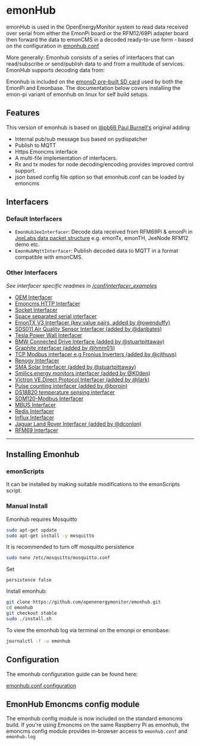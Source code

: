 # emonHub

emonHub is used in the OpenEnergyMonitor system to read data received over serial from either the EmonPi board or the RFM12/69Pi adapter board then forward the data to emonCMS in a decoded ready-to-use form - based on the configuration in [emonhub.conf](conf/emonhub.conf)

More generally: Emonhub consists of a series of interfacers that can read/subscribe or send/publish data to and from a multitude of services. EmonHub supports decoding data from:

Emonhub is included on the [emonsD pre-built SD card](https://github.com/openenergymonitor/emonpi/wiki/emonSD-pre-built-SD-card-Download-&-Change-Log) used by both the EmonPi and Emonbase. The documentation below covers installing the emon-pi variant of emonhub on linux for self build setups.

## Features

This version of emonhub is based on [@pb66 Paul Burnell's](https://github.com/pb66) original adding:

- Internal pub/sub message bus based on pydispatcher
- Publish to MQTT
- Https Emoncms interface
- A multi-file implementation of interfacers.
- Rx and tx modes for node decoding/encoding provides improved control support.
- json based config file option so that emonhub.conf can be loaded by emoncms

## Interfacers

### Default Interfacers

- `EmonHubJeeInterfacer`: Decode data received from RFM69Pi & emonPi in [JeeLabs data packet structure](http://jeelabs.org/2010/12/07/binary-packet-decoding/) e.g. emonTx, emonTH, JeeNode RFM12 demo etc.
- `EmonHubMqttInterfacer`: Publish decoded data to MQTT in a format compatible with emonCMS.

### Other Interfacers

*See interfacer specific readmes in [/conf/interfacer_examples](conf/interfacer_examples)*

- [OEM Interfacer](conf/interfacer_examples/OEM)
- [Emoncms HTTP Interfacer](conf/interfacer_examples/Emoncms)
- [Socket Interfacer](conf/interfacer_examples/Socket)
- [Space separated serial interfacer](conf/interfacer_examples/directserial)
- [EmonTX V3 Interfacer (key:value pairs, added by @owenduffy)](conf/interfacer_examples/directserial-serialtx3e)
- [SDS011 Air Quality Sensor Interfacer (added by @danbates)](conf/interfacer_examples/SDS011)
- [Tesla Power Wall Interfacer](conf/interfacer_examples/PowerWall)
- [BMW Connected Drive Interface (added by @stuartpittaway)](conf/interfacer_examples/bmw)
- [Graphite interfacer (added by @hmm01i)](conf/interfacer_examples/graphite)
- [TCP Modbus interfacer e.g Fronius Inverters (added by @cjthuys)](conf/interfacer_examples/modbus)
- [Renogy Interfacer](conf/interfacer_examples/Renogy)
- [SMA Solar Interfacer (added by @stuartpittaway)](conf/interfacer_examples/smasolar)
- [Smilics energy monitors interfacer (added by @K0den)](conf/interfacer_examples/smilices)
- [Victron VE.Direct Protocol Interfacer (added by @jlark)](conf/interfacer_examples/vedirect)
- [Pulse counting interfacer (added by @borpin)](conf/interfacer_examples/Pulse)
- [DS18B20 temperature sensing interfacer](conf/interfacer_examples/DS18B20)
- [SDM120-Modbus Interfacer](conf/interfacer_examples/SDM120)
- [MBUS Interfacer](conf/interfacer_examples/MBUS)
- [Redis Interfacer](conf/interfacer_examples/Redis)
- [Influx Interfacer](conf/interfacer_examples/Influx)
- [Jaguar Land Rover Interfacer (added by @dconlon)](conf/interfacer_examples/JaguarLandRover)
- [RFM69 Interfacer](conf/interfacer_examples/RF69)



***
## Installing Emonhub

### emonScripts

It can be installed by making suitable modifications to the emonScripts script.

### Manual Install

Emonhub requires Mosquitto

```bash
sudo apt-get update
sudo apt-get install -y mosquitto
```

It is recommended to turn off mosquitto persistence

```bash
sudo nano /etc/mosquitto/mosquitto.conf
```

Set

```text
persistence false
```

Install emonhub:

```bash
git clone https://github.com/openenergymonitor/emonhub.git
cd emonhub
git checkout stable
sudo ./install.sh
```

To view the emonhub log via terminal on the emonpi or emonbase:

```bash
journalctl -f -u emonhub
```

## Configuration

The emonhub configuration guide can be found here:

[emonhub.conf configuration](configuration.md)

## EmonHub Emoncms config module

The emonhub config module is now included on the standard emoncms build.  If you're using Emoncms on the same Raspberry Pi as emonhub, the emoncms config module provides in-browser access to `emonhub.conf` and `emonhub.log`
